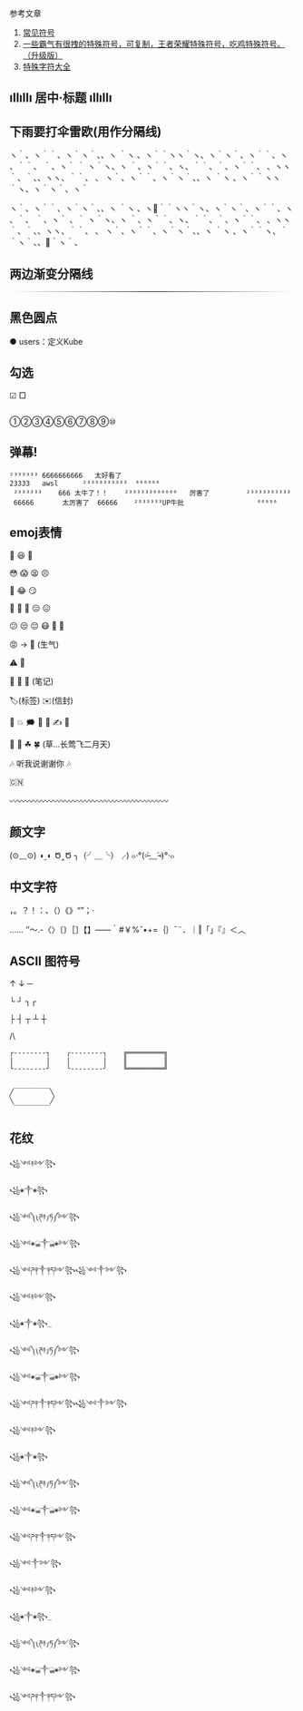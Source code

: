 参考文章

1. [常见符号](https://zhuanlan.zhihu.com/p/112304681)
2. [一些霸气有很拽的特殊符号，可复制，王者荣耀特殊符号，吃鸡特殊符号。（升级版）](https://zhuanlan.zhihu.com/p/350617294)
3. [特殊字符大全](https://mp.weixin.qq.com/s?__biz=MjM5MTUwNjA2Mw==&mid=2650322799&idx=5&sn=f70090da6b1506f0d5b876e2f6bead11)


## ıllıllı 居中·标题 ıllıllı

## 下雨要打伞雷欧(用作分隔线)

ヽ｀、ヽ｀｀、ヽ｀ヽ｀、、ヽ ｀ヽ 、ヽ｀｀ヽヽ｀ヽ、ヽ｀ヽ｀、ヽ｀｀、ヽ 、｀｀、 ｀、ヽ｀  ｀ ヽ｀ヽ、ヽ ｀、ヽ｀｀、ヽ、｀｀、｀、ヽ｀｀、 、ヽヽ｀、｀、、ヽヽ、｀｀、 、 ヽ｀、ヽ｀｀、ヽ｀ヽ｀、、ヽ ｀ヽ 、ヽ｀｀ヽヽ｀ヽ、ヽ｀ヽ｀、ヽ｀

ヽ｀、ヽ｀｀、ヽ｀ヽ｀、、ヽ ｀ヽ 、ヽ🌙｀｀ヽヽ｀ヽ、ヽ｀ヽ｀、ヽ｀｀、ヽ 、｀、 ｀、ヽ｀ 、｀ ヽ｀ヽ、ヽ ｀、ヽ｀｀、ヽ、｀｀、｀、ヽ｀｀、 、ヽヽ｀、｀、、ヽヽ、｀｀、 、 ヽ｀、ヽ｀｀、ヽ｀ヽ｀、、ヽ ｀ヽ 、ヽ｀｀ヽ、｀｀ヽ｀、、🚶｀ヽ｀、

## 两边渐变分隔线

<hr class="general-md-css" style="border: 0; height: 1px; background-image: -webkit-linear-gradient(left, #FFF, #000, #FFF)" />

## 黑色圆点

● users：定义Kube

## 勾选

☑ □

## 

①②③④⑤⑥⑦⑧⑨⑩

## 弹幕!

```
²³³³³³³ 6666666666   太好看了
23333   awsl      ²³³³³³³³³³³  ⁶⁶⁶⁶⁶⁶
 ²³³³³³³    666 太牛了！！    ²³³³³³³⁶⁶⁶⁶⁶⁶   厉害了         ²³³³³³³³³³³
 66666       太厉害了  66666    ²³³³³³³UP牛批                  ⁶⁶⁶⁶⁶
```

## emoj表情

🙂 😆 🥺

😳 😱 😫 😣

🤣 😂 😏

🤔 🧐 🤨 😑 😖 

😕 😒 😔 😷 🥱 🚬

😡 -> 🤬 (生气)

⚠ 🚫

📜 📃 📑 (笔记)

🏷(标签) ✉(信封)

💯 💥 🗯 💬 💭 ✍ 👣

🌱 🌿 ☘ 🍀 (草...长莺飞二月天)

🎶 听我说谢谢你 🎶

🇨🇳

〰〰〰〰〰〰〰〰〰〰〰〰〰〰〰〰〰〰〰〰

## 颜文字

(⊙﹏⊙)    ◑ˍ◐    Ծ‸Ծ    ╮（╯＿╰）╭)    ๐·°(৹˃̵﹏˂̵৹)°·๐

## 中文字符

，。？！：、（）《》“”；·

……
‘’～.-〈〉〔〕［］【】——｀#￥%ˇ•+=｛｝ˉ¨．｜‖「」『』＜︿

## ASCII 图符号

↑ ↓ ─

└ ┘ ┐┌ 

├ ┤ ┬ ┴ ┼

/\


```
┌--------┐    ╭--------╮    ╔═════════╗
|        |    |        |    ║         ║
└--------┘    ╰--------╯    ╚═════════╝
```

```
 _________
╱         ╲
╲         ╱
 ‾‾‾‾‾‾‾‾‾
```


## 花纹

    ꧁༺࿈༻꧂

    ꧁❀༒❀꧂

    ꧁༺༽༾ཊ࿈ཏ༿༼༻꧂

    ꧁༺❀ൢ༒ൢ❀༻꧂

    ꧁༺ཌ༈༒༈ད༻꧂꧁༺༒༻꧂

    ꧁༺࿈༻꧂

    ꧁❀༒❀꧂_

    ꧁༺༽༾ཊ࿈ཏ༿༼༻꧂

    ꧁༺❀ൢ༒ൢ❀༻꧂

    ꧁༺ཌ༈༒༈ད༻꧂꧁༺༒༻꧂

    ꧁༺࿈༻꧂

    ꧁❀༒❀꧂

    ꧁༺༽༾ཊ࿈ཏ༿༼༻꧂

    ꧁༺❀ൢ༒ൢ❀༻꧂

    ꧁༺ཌ༈༒༈ད༻꧂

    ꧁༺༒༻꧂

    ꧁༺࿈༻꧂

    ꧁❀༒❀꧂_

    ꧁༺༽༾ཊ࿈ཏ༿༼༻꧂

    ꧁༺❀ൢ༒ൢ❀༻꧂

    ꧁༺ཌ༈༒༈ད༻꧂

